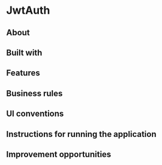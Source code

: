 # JwtAuth

## About
## Built with
## Features
## Business rules
## UI conventions
## Instructions for running the application
## Improvement opportunities

